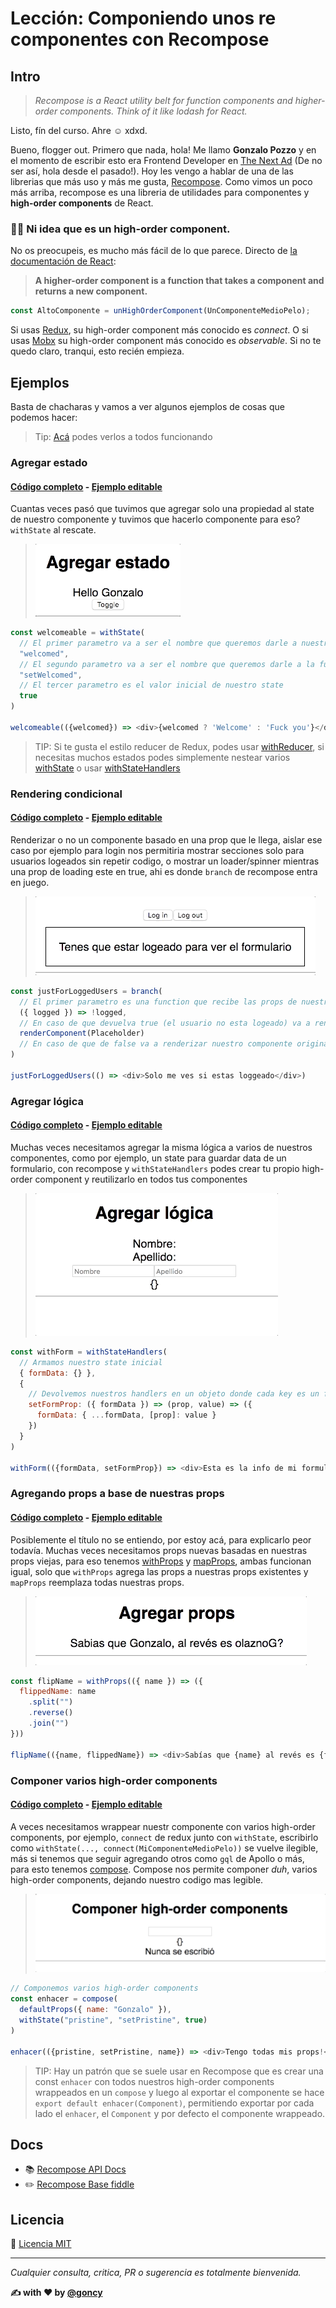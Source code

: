 # Lección: Componiendo unos re componentes con Recompose

## Intro
> _Recompose is a React utility belt for function components and higher-order components. Think of it like lodash for React._

Listo, fín del curso. Ahre ☺️ xdxd.

Bueno, flogger out. Primero que nada, hola!
Me llamo **Gonzalo Pozzo** y en el momento de escribir esto era Frontend Developer en [The Next Ad](https://www.thenextad.com/) (De no ser así, hola desde el pasado!).
Hoy les vengo a hablar de una de las librerias que más uso y más me gusta, [Recompose](https://github.com/acdlite/recompose).
Como vimos un poco más arriba, recompose es una libreria de utilidades para componentes y **high-order components** de React.

### 🙋‍♂️️ Ni idea que es un high-order component.
No os preocupeis, es mucho más fácil de lo que parece.
Directo de [la documentación de React](https://reactjs.org/docs/higher-order-components.html):
> **A higher-order component is a function that takes a component and returns a new component.**
```javascript
const AltoComponente = unHighOrderComponent(UnComponenteMedioPelo);
```
Si usas [Redux](https://redux.js.org/docs/introduction/), su high-order component más conocido es *connect*. O si usas [Mobx](https://github.com/mobxjs/mobx) su high-order component más conocido es *observable*.
Si no te quedo claro, tranqui, esto recién empieza.

## Ejemplos
Basta de chacharas y vamos a ver algunos ejemplos de cosas que podemos hacer:

> Tip: [Acá](https://goncy.github.io/recompose-lesson) podes verlos a todos funcionando

### Agregar estado
#### [Código completo](./companion/src/components/AddState.js) - [Ejemplo editable](https://codesandbox.io/s/yp07yw1rmv)
Cuantas veces pasó que tuvimos que agregar solo una propiedad al state de nuestro componente y tuvimos que hacerlo componente para eso? `withState` al rescate.
> ![01](./assets/add-state.gif)

```javascript
const welcomeable = withState(
  // El primer parametro va a ser el nombre que queremos darle a nuestro state
  "welcomed",
  // El segundo parametro va a ser el nombre que queremos darle a la función que va a setear nuestro state
  "setWelcomed",
  // El tercer parametro es el valor inicial de nuestro state
  true
)

welcomeable(({welcomed}) => <div>{welcomed ? 'Welcome' : 'Fuck you'}</div>)
```

> TIP: Si te gusta el estilo reducer de Redux, podes usar [withReducer](https://github.com/acdlite/recompose/blob/master/docs/API.md#withreducer), si necesitas muchos estados podes simplemente nestear varios [withState](https://github.com/acdlite/recompose/blob/master/docs/API.md#withstate) o usar [withStateHandlers](https://github.com/acdlite/recompose/blob/master/docs/API.md#withstatehandlers)

### Rendering condicional
#### [Código completo](./companion/src/components/ConditionalRendering.js) - [Ejemplo editable](https://codesandbox.io/s/zn95pwkm4)
Renderizar o no un componente basado en una prop que le llega, aislar ese caso por ejemplo para login nos permitiria mostrar secciones solo para usuarios logeados sin repetir codigo, o mostrar un loader/spinner mientras una prop de loading este en true, ahi es donde `branch` de recompose entra en juego.
> ![01](./assets/conditional-rendering.gif)

```javascript
const justForLoggedUsers = branch(
  // El primer parametro es una function que recibe las props de nuestro componente y debe devolver true o false
  ({ logged }) => !logged,
  // En caso de que devuelva true (el usuario no esta logeado) va a renderizar este componente, notese que esta wrapeado en la funcion renderComponent
  renderComponent(Placeholder)
  // En caso de que de false va a renderizar nuestro componente original, como lo usamos mas abajo
)

justForLoggedUsers(() => <div>Solo me ves si estas loggeado</div>)
```

### Agregar lógica
#### [Código completo](./companion/src/components/AddLogic.js) - [Ejemplo editable](https://codesandbox.io/s/zl2336ro3x)
Muchas veces necesitamos agregar la misma lógica a varios de nuestros componentes, como por ejemplo, un state para guardar data de un formulario, con recompose y `withStateHandlers` podes crear tu propio high-order component y reutilizarlo en todos tus componentes
> ![01](./assets/add-logic.gif)

```javascript
const withForm = withStateHandlers(
  // Armamos nuestro state inicial
  { formData: {} },
  {
    // Devolvemos nuestros handlers en un objeto donde cada key es un factory (una funcion que devuelve una funcion), la primer funcion recibe el state anterior, la segunda recibe los parametros que se le mandan en ejecucion
    setFormProp: ({ formData }) => (prop, value) => ({
      formData: { ...formData, [prop]: value }
    })
  }
)

withForm(({formData, setFormProp}) => <div>Esta es la info de mi formulario -> {JSON.stringify(formData)}</div>)
```

### Agregando props a base de nuestras props
#### [Código completo](./companion/src/components/AddProps.js) - [Ejemplo editable](https://codesandbox.io/s/y03rz2q4wz)
Posiblemente el título no se entiendo, por estoy acá, para explicarlo peor todavía. Muchas veces necesitamos props nuevas basadas en nuestras props viejas, para eso tenemos [withProps](https://github.com/acdlite/recompose/blob/master/docs/API.md#withprops) y [mapProps](https://github.com/acdlite/recompose/blob/master/docs/API.md#mapprops), ambas funcionan igual, solo que `withProps` agrega las props a nuestras props existentes y `mapProps` reemplaza todas nuestras props.
> ![01](./assets/add-props.gif)

```javascript
const flipName = withProps(({ name }) => ({
  flippedName: name
    .split("")
    .reverse()
    .join("")
}))

flipName(({name, flippedName}) => <div>Sabías que {name} al revés es {flippedName}?</div>)
```

### Componer varios high-order components
#### [Código completo](./companion/src/components/Compose.js) - [Ejemplo editable](https://codesandbox.io/s/vqz5q9zy60)
A veces necesitamos wrappear nuestr componente con varios high-order components, por ejemplo, `connect` de redux junto con `withState`, escribirlo como `withState(..., connect(MiComponenteMedioPelo))` se vuelve ilegible, más si tenemos que seguir agregando otros como `gql` de Apollo o más, para esto tenemos [compose](https://github.com/acdlite/recompose/blob/master/docs/API.md#compose). Compose nos permite componer *duh*, varios high-order components, dejando nuestro codigo mas legible.
> ![01](./assets/compose.gif)

```javascript
// Componemos varios high-order components
const enhacer = compose(
  defaultProps({ name: "Gonzalo" }),
  withState("pristine", "setPristine", true)
)

enhacer(({pristine, setPristine, name}) => <div>Tengo todas mis props!</div>)
```

> TIP: Hay un patrón que se suele usar en Recompose que es crear una const `enhacer` con todos nuestros high-order components wrappeados en un `compose` y luego al exportar el componente se hace `export default enhacer(Component)`, permitiendo exportar por cada lado el `enhacer`, el `Component` y por defecto el componente wrappeado.

## Docs
* 📚 [Recompose API Docs](https://github.com/acdlite/recompose/blob/master/docs/API.md)
* ✏️ [Recompose Base fiddle](https://jsfiddle.net/samsch/p3vsmrvo/24/)

## Licencia
📄 [Licencia MIT](https://github.com/ndelvalle/workshop-vuejs/blob/master/LICENSE)

---
*Cualquier consulta, critica, PR o sugerencia es totalmente bienvenida.*

**✍️ with ❤️ by [@goncy](http://github.com/goncy)**